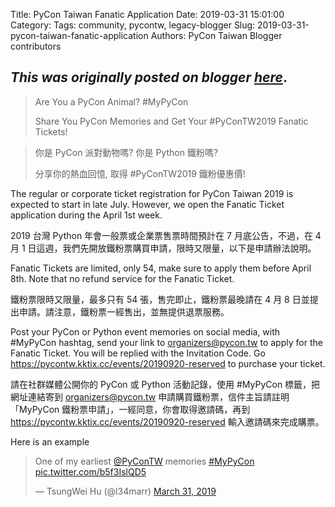 Title: PyCon Taiwan Fanatic Application
Date: 2019-03-31 15:01:00
Category:
Tags: community, pycontw, legacy-blogger
Slug: 2019-03-31-pycon-taiwan-fanatic-application
Authors: PyCon Taiwan Blogger contributors

*This was originally posted on blogger [here](https://pycontw.blogspot.com/2019/03/pycon-taiwan-fanatic-application.html)*.
---

> Are You a PyCon Animal? #MyPyCon  
>
> Share You PyCon Memories and Get Your #PyConTW2019 Fanatic Tickets!



> 你是 PyCon 派對動物嗎? 你是 Python 鐵粉嗎?  
>
> 分享你的熱血回憶, 取得 #PyConTW2019 鐵粉優惠價!


The regular or corporate ticket registration for PyCon Taiwan 2019 is expected to start in late July. However, we open the Fanatic Ticket application during the April 1st week.


2019 台灣 Python 年會一般票或企業票售票時間預計在 7 月底公告，不過，在 4 月 1 日這週，我們先開放鐵粉票購買申請，限時又限量，以下是申請辦法說明。


Fanatic Tickets are limited, only 54, make sure to apply them before April 8th. Note that no refund service for the Fanatic Ticket.


鐵粉票限時又限量，最多只有 54 張，售完即止，鐵粉票最晚請在 4 月 8 日並提出申請。請注意，鐵粉票一經售出，並無提供退票服務。


Post your PyCon or Python event memories on social media, with #MyPyCon hashtag, send your link to organizers@pycon.tw to apply for the Fanatic Ticket. You will be replied with the Invitation Code. Go https://pycontw.kktix.cc/events/20190920-reserved to purchase your ticket.


請在社群媒體公開你的 PyCon 或 Python 活動記錄，使用 #MyPyCon 標籤，把網址連結寄到 organizers@pycon.tw 申請購買鐵粉票，信件主旨請註明「MyPyCon 鐵粉票申請」，一經同意，你會取得邀請碼，再到 https://pycontw.kktix.cc/events/20190920-reserved 輸入邀請碼來完成購票。


Here is an example



> One of my earliest [@PyConTW](https://twitter.com/PyConTW?ref_src=twsrc%5Etfw) memories [#MyPyCon](https://twitter.com/hashtag/MyPyCon?src=hash&ref_src=twsrc%5Etfw) [pic.twitter.com/b5f3IslQD5](https://t.co/b5f3IslQD5)
>
> — TsungWei Hu (@l34marr) [March 31, 2019](https://twitter.com/l34marr/status/1112225546841124865?ref_src=twsrc%5Etfw)
